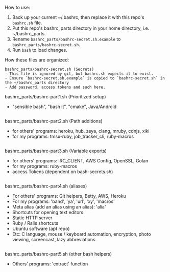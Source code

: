 How to use:

  1. Back up your current ~/.bashrc, then replace it with this repo's `bashrc.sh` file.
  2. Put this repo's bashrc_parts directory in your home directory, i.e. ~/bashrc_parts.
  3. Rename `bashrc_parts/bashrc-secret.sh.example` to `bashrc_parts/bashrc-secret.sh`. 
  3. Run `bash` to load changes.

How these files are organized:

```
bashrc_parts/bashrc-secret.sh (Secrets)
- This file is ignored by git, but bashrc.sh expects it to exist.
- Ensure `bashrc-secret.sh.example` is copied to `bashrc-secret.sh` in the ~/bashrc_parts directory
- Add password, access tokens and such here.

```
bashrc_parts/bashrc-part1.sh (Prioritized setup)
- "sensible bash", "bash it", "cmake", Java/Android
```

```
bashrc_parts/bashrc-part2.sh (Path additions)
- for others' programs: heroku, hub, zeya, clang, mruby, cdnjs, xiki
- for my programs: tmsu-ruby, job_tracker_cli, ruby-macros
```

```
bashrc_parts/bashrc-part3.sh (Variable exports)
- for others' programs: IRC_CLIENT, AWS Config, OpenSSL, Golan
- for my programs: ruby-macros
- access Tokens (dependent on bash-secrets.sh)
```

```
bashrc_parts/bashrc-part4.sh (aliases)
- For others' programs: Git helpers, Betty, AWS, Heroku
- For my programs: 'band', 'ya', 'url', 'xy', 'macros'
- Meta alias (add an alias using an alias): 'alia'
- Shortcuts for opening text editors
- Static HTTP server
- Ruby / Rails shortcuts
- Ubuntu software (apt repo) 
- Etc: C language, mouse / keyboard automation, encryption,
       photo viewing, screencast, lazy abbreviations
```

```
bashrc_parts/bashrc-part5.sh (other bash helpers)
- Others' programs: 'extract' function
```
